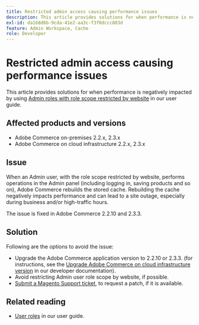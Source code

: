 ```yaml
---
title: Restricted admin access causing performance issues
description: This article provides solutions for when performance is negatively impacted by using [Admin roles with role scope restricted by website](https://experienceleague.adobe.com/en/docs/commerce-admin/systems/user-accounts/permissions-user-roles#step-2assign-resources) in our user guide.
exl-id: da168d6b-9cda-41e2-aa3c-f3f0dccc803d
feature: Admin Workspace, Cache
role: Developer
---
```

# Restricted admin access causing performance issues

This article provides solutions for when performance is negatively impacted by using [Admin roles with role scope restricted by website](https://experienceleague.adobe.com/en/docs/commerce-admin/systems/user-accounts/permissions-user-roles#step-2assign-resources) in our user guide.

## Affected products and versions

* Adobe Commerce on-premises 2.2.x, 2.3.x
* Adobe Commerce on cloud infrastructure 2.2.x, 2.3.x

## Issue

When an Admin user, with the role scope restricted by website, performs operations in the Admin panel (including logging in, saving products and so on), Adobe Commerce rebuilds the stored cache. Rebuilding the cache negatively impacts performance and can lead to a site outage, especially during business and/or high-traffic hours.

The issue is fixed in Adobe Commerce 2.2.10 and 2.3.3.

## Solution

Following are the options to avoid the issue:

* Upgrade the Adobe Commerce application version to 2.2.10 or 2.3.3. (for instructions, see the [Upgrade Adobe Commerce on cloud infrastructure version](https://experienceleague.adobe.com/en/docs/commerce-cloud-service/user-guide/develop/upgrade/commerce-version) in our developer documentation).
* Avoid restricting Admin user role scope by website, if possible.
* [Submit a Magento Support ticket](/help/help-center-guide/help-center/magento-help-center-user-guide.md#submit-ticket), to request a patch, if it is available.

## Related reading

* [User roles](https://experienceleague.adobe.com/en/docs/commerce-admin/systems/user-accounts/permissions-user-roles) in our user guide.
